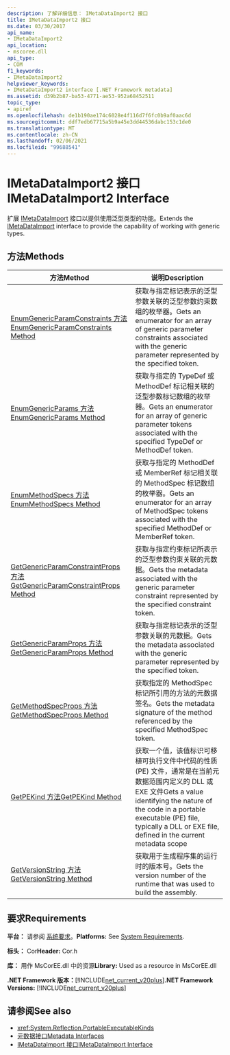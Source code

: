 ```yaml
---
description: 了解详细信息： IMetaDataImport2 接口
title: IMetaDataImport2 接口
ms.date: 03/30/2017
api_name:
- IMetaDataImport2
api_location:
- mscoree.dll
api_type:
- COM
f1_keywords:
- IMetaDataImport2
helpviewer_keywords:
- IMetaDataImport2 interface [.NET Framework metadata]
ms.assetid: d39b2b87-ba53-4771-ae53-952a68452511
topic_type:
- apiref
ms.openlocfilehash: de1b190ae174c6028e4f116d7f6fc0b9af0aac6d
ms.sourcegitcommit: ddf7edb67715a5b9a45e3dd44536dabc153c1de0
ms.translationtype: MT
ms.contentlocale: zh-CN
ms.lasthandoff: 02/06/2021
ms.locfileid: "99688541"
---
```

# <a name="imetadataimport2-interface"></a><span data-ttu-id="33ac4-103">IMetaDataImport2 接口</span><span class="sxs-lookup"><span data-stu-id="33ac4-103">IMetaDataImport2 Interface</span></span>

<span data-ttu-id="33ac4-104">扩展 [IMetaDataImport](imetadataimport-interface.md) 接口以提供使用泛型类型的功能。</span><span class="sxs-lookup"><span data-stu-id="33ac4-104">Extends the [IMetaDataImport](imetadataimport-interface.md) interface to provide the capability of working with generic types.</span></span>  
  
## <a name="methods"></a><span data-ttu-id="33ac4-105">方法</span><span class="sxs-lookup"><span data-stu-id="33ac4-105">Methods</span></span>  
  
|<span data-ttu-id="33ac4-106">方法</span><span class="sxs-lookup"><span data-stu-id="33ac4-106">Method</span></span>|<span data-ttu-id="33ac4-107">说明</span><span class="sxs-lookup"><span data-stu-id="33ac4-107">Description</span></span>|  
|------------|-----------------|  
|[<span data-ttu-id="33ac4-108">EnumGenericParamConstraints 方法</span><span class="sxs-lookup"><span data-stu-id="33ac4-108">EnumGenericParamConstraints Method</span></span>](imetadataimport2-enumgenericparamconstraints-method.md)|<span data-ttu-id="33ac4-109">获取与指定标记表示的泛型参数关联的泛型参数约束数组的枚举器。</span><span class="sxs-lookup"><span data-stu-id="33ac4-109">Gets an enumerator for an array of generic parameter constraints associated with the generic parameter represented by the specified token.</span></span>|  
|[<span data-ttu-id="33ac4-110">EnumGenericParams 方法</span><span class="sxs-lookup"><span data-stu-id="33ac4-110">EnumGenericParams Method</span></span>](imetadataimport2-enumgenericparams-method.md)|<span data-ttu-id="33ac4-111">获取与指定的 TypeDef 或 MethodDef 标记相关联的泛型参数标记数组的枚举器。</span><span class="sxs-lookup"><span data-stu-id="33ac4-111">Gets an enumerator for an array of generic parameter tokens associated with the specified TypeDef or MethodDef token.</span></span>|  
|[<span data-ttu-id="33ac4-112">EnumMethodSpecs 方法</span><span class="sxs-lookup"><span data-stu-id="33ac4-112">EnumMethodSpecs Method</span></span>](imetadataimport2-enummethodspecs-method.md)|<span data-ttu-id="33ac4-113">获取与指定的 MethodDef 或 MemberRef 标记相关联的 MethodSpec 标记数组的枚举器。</span><span class="sxs-lookup"><span data-stu-id="33ac4-113">Gets an enumerator for an array of MethodSpec tokens associated with the specified MethodDef or MemberRef token.</span></span>|  
|[<span data-ttu-id="33ac4-114">GetGenericParamConstraintProps 方法</span><span class="sxs-lookup"><span data-stu-id="33ac4-114">GetGenericParamConstraintProps Method</span></span>](imetadataimport2-getgenericparamconstraintprops-method.md)|<span data-ttu-id="33ac4-115">获取与指定约束标记所表示的泛型参数约束关联的元数据。</span><span class="sxs-lookup"><span data-stu-id="33ac4-115">Gets the metadata associated with the generic parameter constraint represented by the specified constraint token.</span></span>|  
|[<span data-ttu-id="33ac4-116">GetGenericParamProps 方法</span><span class="sxs-lookup"><span data-stu-id="33ac4-116">GetGenericParamProps Method</span></span>](imetadataimport2-getgenericparamprops-method.md)|<span data-ttu-id="33ac4-117">获取与指定标记表示的泛型参数关联的元数据。</span><span class="sxs-lookup"><span data-stu-id="33ac4-117">Gets the metadata associated with the generic parameter represented by the specified token.</span></span>|  
|[<span data-ttu-id="33ac4-118">GetMethodSpecProps 方法</span><span class="sxs-lookup"><span data-stu-id="33ac4-118">GetMethodSpecProps Method</span></span>](imetadataimport2-getmethodspecprops-method.md)|<span data-ttu-id="33ac4-119">获取指定的 MethodSpec 标记所引用的方法的元数据签名。</span><span class="sxs-lookup"><span data-stu-id="33ac4-119">Gets the metadata signature of the method referenced by the specified MethodSpec token.</span></span>|  
|[<span data-ttu-id="33ac4-120">GetPEKind 方法</span><span class="sxs-lookup"><span data-stu-id="33ac4-120">GetPEKind Method</span></span>](imetadataimport2-getpekind-method.md)|<span data-ttu-id="33ac4-121">获取一个值，该值标识可移植可执行文件中代码的性质 (PE) 文件，通常是在当前元数据范围内定义的 DLL 或 EXE 文件</span><span class="sxs-lookup"><span data-stu-id="33ac4-121">Gets a value identifying the nature of the code in a portable executable (PE) file, typically a DLL or EXE file, defined in the current metadata scope</span></span>|  
|[<span data-ttu-id="33ac4-122">GetVersionString 方法</span><span class="sxs-lookup"><span data-stu-id="33ac4-122">GetVersionString Method</span></span>](imetadataimport2-getversionstring-method.md)|<span data-ttu-id="33ac4-123">获取用于生成程序集的运行时的版本号。</span><span class="sxs-lookup"><span data-stu-id="33ac4-123">Gets the version number of the runtime that was used to build the assembly.</span></span>|  
  
## <a name="requirements"></a><span data-ttu-id="33ac4-124">要求</span><span class="sxs-lookup"><span data-stu-id="33ac4-124">Requirements</span></span>  

 <span data-ttu-id="33ac4-125">**平台：** 请参阅 [系统要求](../../get-started/system-requirements.md)。</span><span class="sxs-lookup"><span data-stu-id="33ac4-125">**Platforms:** See [System Requirements](../../get-started/system-requirements.md).</span></span>  
  
 <span data-ttu-id="33ac4-126">**标头：** Cor</span><span class="sxs-lookup"><span data-stu-id="33ac4-126">**Header:** Cor.h</span></span>  
  
 <span data-ttu-id="33ac4-127">**库：** 用作 MsCorEE.dll 中的资源</span><span class="sxs-lookup"><span data-stu-id="33ac4-127">**Library:** Used as a resource in MsCorEE.dll</span></span>  
  
 <span data-ttu-id="33ac4-128">**.NET Framework 版本：**[!INCLUDE[net_current_v20plus](../../../../includes/net-current-v20plus-md.md)]</span><span class="sxs-lookup"><span data-stu-id="33ac4-128">**.NET Framework Versions:** [!INCLUDE[net_current_v20plus](../../../../includes/net-current-v20plus-md.md)]</span></span>  
  
## <a name="see-also"></a><span data-ttu-id="33ac4-129">请参阅</span><span class="sxs-lookup"><span data-stu-id="33ac4-129">See also</span></span>

- <xref:System.Reflection.PortableExecutableKinds>
- [<span data-ttu-id="33ac4-130">元数据接口</span><span class="sxs-lookup"><span data-stu-id="33ac4-130">Metadata Interfaces</span></span>](metadata-interfaces.md)
- [<span data-ttu-id="33ac4-131">IMetaDataImport 接口</span><span class="sxs-lookup"><span data-stu-id="33ac4-131">IMetaDataImport Interface</span></span>](imetadataimport-interface.md)
